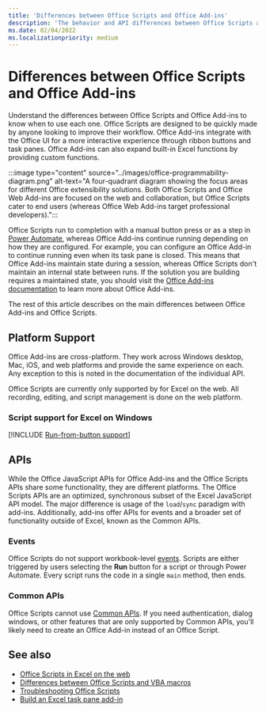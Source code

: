 ```yaml
---
title: 'Differences between Office Scripts and Office Add-ins'
description: 'The behavior and API differences between Office Scripts and Office Add-ins.'
ms.date: 02/04/2022
ms.localizationpriority: medium
---
```


# Differences between Office Scripts and Office Add-ins

Understand the differences between Office Scripts and Office Add-ins to know when to use each one. Office Scripts are designed to be quickly made by anyone looking to improve their workflow. Office Add-ins integrate with the Office UI for a more interactive experience through ribbon buttons and task panes. Office Add-ins can also expand built-in Excel functions by providing custom functions.

:::image type="content" source="../images/office-programmability-diagram.png" alt-text="A four-quadrant diagram showing the focus areas for different Office extensibility solutions. Both Office Scripts and Office Web Add-ins are focused on the web and collaboration, but Office Scripts cater to end users (whereas Office Web Add-ins target professional developers).":::

Office Scripts run to completion with a manual button press or as a step in [Power Automate](https://flow.microsoft.com/), whereas Office Add-ins continue running depending on how they are configured. For example, you can configure an Office Add-in to continue running even when its task pane is closed. This means that Office Add-ins maintain state during a session, whereas Office Scripts don't maintain an internal state between runs. If the solution you are building requires a maintained state, you should visit the [Office Add-ins documentation](/office/dev/add-ins) to learn more about Office Add-ins.

The rest of this article describes on the main differences between Office Add-ins and Office Scripts.

## Platform Support

Office Add-ins are cross-platform. They work across Windows desktop, Mac, iOS, and web platforms and provide the same experience on each. Any exception to this is noted in the documentation of the individual API.

Office Scripts are currently only supported by for Excel on the web. All recording, editing, and script management is done on the web platform.

### Script support for Excel on Windows

[!INCLUDE [Run-from-button support](../includes/run-from-button-desktop-support.md)]

## APIs

While the Office JavaScript APIs for Office Add-ins and the Office Scripts APIs share some functionality, they are different platforms. The Office Scripts APIs are an optimized, synchronous subset of the Excel JavaScript API model. The major difference is usage of the `load`/`sync` paradigm with add-ins. Additionally, add-ins offer APIs for events and a broader set of functionality outside of Excel, known as the Common APIs.

### Events

Office Scripts do not support workbook-level [events](/office/dev/add-ins/excel/excel-add-ins-events). Scripts are either triggered by users selecting the **Run** button for a script or through Power Automate. Every script runs the code in a single `main` method, then ends.

### Common APIs

Office Scripts cannot use [Common APIs](/javascript/api/office). If you need authentication, dialog windows, or other features that are only supported by Common APIs, you'll likely need to create an Office Add-in instead of an Office Script.

## See also

- [Office Scripts in Excel on the web](../overview/excel.md)
- [Differences between Office Scripts and VBA macros](vba-differences.md)
- [Troubleshooting Office Scripts](../testing/troubleshooting.md)
- [Build an Excel task pane add-in](/office/dev/add-ins/quickstarts/excel-quickstart-jquery)
